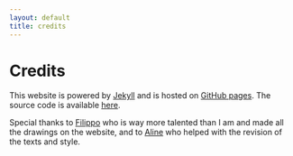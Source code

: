 ```yaml
---
layout: default
title: credits
---
```

# Credits

This website is powered by [Jekyll](https://jekyllrb.com/) and is hosted on
[GitHub pages](https://pages.github.com/).
The source code is available [here](https://github.com/giuppep/giuppep.github.io).

Special thanks to [Filippo](https://instagram.com/_swi.pap_?igshid=MzRlODBiNWFlZA==)
who is way more talented than I am and made all the drawings on the website, and to
[Aline](https://www.linkedin.com/in/alinekhoury/) who helped with the revision of the texts and style.